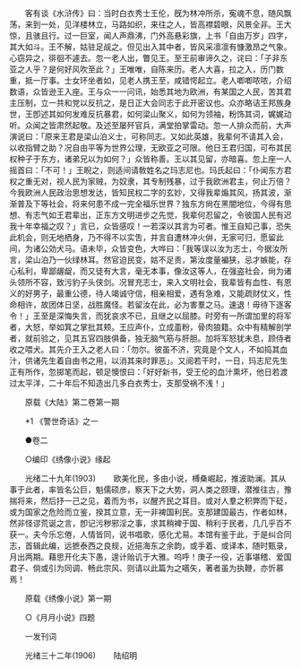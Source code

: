 <!-- { "loadSidebar": true } -->
　　客有谈《水浒传》曰：当时白衣秀士王伦，旣为林冲所杀，寃魂不息，随风飘荡，来到一处，见洋楼林立，马路如织，来往之人，皆高襟碧眼，风景全非。王大惊，且骇且行。过一巨室，闻人声鼎沸，门外高悬彩旗，上书「自由万岁」四字，其大如斗。王不解，姑驻足觇之。但见出入其中者，皆风采凛凛有慷激昂之气象。心窃异之，徘徊不遽去。忽一老人出，瞥见王。至王前审谛久之，诧曰：「子非东亚之人乎？是何好风吹至此？」王唯唯，自陈来历。老人大喜，拉之入，历门数重，抵一厅事。士女环坐者如，见老人携王至，咸错愕起立。老人喞喞哝哝，介绍数语，众皆逊王入座。王与众一一问讯，始悉其地为欧洲，有某国之人民，苦其君主压制，立一共和党以反抗之，是日正大会同志于此开密议也。众亦略诘王邦族身世，王卽述其如何发难反抗暴君，如何梁山聚义，如何为领袖，粉饰其词，娓娓动听。众闻之皆肃然起敬。及述至屡歼官兵，满堂拍掌雷动。忽一人排众而前，大声演说曰：「原来王君是梁山泊义士，可称同志。又如此英雄，我辈何不请其入会，以收指臂之助？况自由平等为世界公理，无欧亚之可限。他日王君归国，可布其民权种子于东方，诸弟兄以为如何？」众皆称善。王以其见留，亦暗喜。忽上座一人摇首曰：「不可！」王睨之，则适间请敎姓名之玛志尼也。玛氏起曰：「仆闻东方君权之重无对，视人民为家贼，为奴隶，其专制残暴，过于我欧洲君主，何止万倍？今我欧洲人民政治思想发达，皆知民权二字的玄妙，又得我辈煽其风，扬其波，渐渐普及下等社会，将来何患不成一完全福乐世界？独东方尙在黑闇地位，今得有思想、有志气如王君辈出，正东方文明进步之先觉，我辈何忍留之，令彼国人民有迟我十年幸福之叹？」言已，众皆感叹！一若深以其言为可者。惟王自知己事，恐失此机会，则无地栖身，乃不得不以实吿，并言自遭林冲火倂，无家可归，愿留此间，为诸公効犬马。语未毕，众皆变色，大哗曰：「我等误以汝为志士，今据汝所言，梁山泊乃一伙绿林耳。然官迫民变，姑不足责，第汝度量褊狭，忌才嫉能，存心私利，卑鄙龌龊，而又徒有大言，毫无本事，像汝这等人，在强盗社会，尙为诸头领所不容，致污豹子头侠剑。况冒充志士，来入文明社会，我辈皆有血性、有恩义的好男子，最重公德，待人竭诚守信，相亲相爱，遇有急难，又能疏财仗义，性命相许，故团体日坚，战胜魔怪。若留汝在此，必为害羣之马。速退！毋待下逐客令！」王至是深悔失言，而犹哀求不已，且继之以屈膝。时旁有一所谓加里的将军者，大怒，举如箕之掌批其颊。王应声仆，立成齑粉，骨肉狼籍。众中有精解剖学者，就前验之，见其五官四肢俱备，独无脑气筋与肝胆。加将军怒犹未息，顾侍者收之喂犬。其先介王入之老人曰：「勿尔。彼虽不济，究竟是个文人，不如捣其血汁，供诸先生着自由书之用，以消其来时罪恶」。又阅若干时，一日，玛志尼先生正有所作，忽掷笔而起，顿足懊恨曰：「好好新书，受王伦的血汁熏坏，他日若渡过太平洋，二十年后不知造出几多白衣秀士，支那受祸不浅！」 

　　原载《大陆》第二卷第一期 

　　*1 《警世奇话》之一 

　　●卷二 

　　○编印《绣像小说》缘起 

　　光绪二十九年(1903) 
　　欧美化民，多由小说，榑桑崛起，推波助澜。其从事于此者，率皆名公巨，魁儒硕彦，察天下之大势，洞人类之颐理，潜推往古，豫揣将来，然后抒一己之见，着而为书，以醒齐民之耳目。或对人羣之积弊而下砭，或为国家之危险而立鉴，揆其立意，无一非裨国利民。支那建国最古，作者如林，然非怪谬荒诞之言，卽记污秽邪淫之事，求其稍裨于国、稍利于民者，几几乎百不获一。夫今乐忘倦，人情皆同，说书唱歌，感化尤易。本馆有鉴于此，于是纠合同志，首辑此编，远摭泰西之良规，近挹海东之余韵，或手着、或译本，随时甄录，月出两期。藉思开化夫下愚，遑计贻讥于大雅。呜呼！庚子一役，近事堪稽、爱国君子、倘或引为同调、畅此宗风、则请以此篇为之嚆矢，著者虽为执鞭，亦忻慕焉！ 

　　原载《绣像小说》第一期 

　　○《月月小说》四题 

　　一发刊词 

　　光绪三十二年(1906) 
　　陆绍明 

